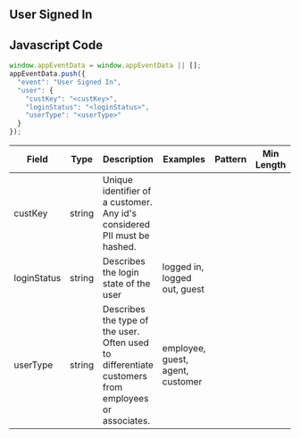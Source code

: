 ## User Signed In

## Javascript Code
```js
window.appEventData = window.appEventData || [];
appEventData.push({
  "event": "User Signed In",
  "user": {
    "custKey": "<custKey>",
    "loginStatus": "<loginStatus>",
    "userType": "<userType>"
  }
});
```

|Field|Type|Description|Examples|Pattern|Min Length|Max Length|Minimum|Maximum|Multiple Of|
| --- | --- | --- | --- | --- | --- | --- | --- | --- | --- |
|custKey|string|Unique identifier of a customer.  Any id's considered PII must be hashed. ||||||||
|loginStatus|string|Describes the login state of the user|logged in, logged out, guest|||||||
|userType|string|Describes the type of the user.  Often used to differentiate customers from employees or associates. |employee, guest, agent, customer|||||||